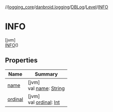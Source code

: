 //[logging_core](../../../../../index.md)/[danbroid.logging](../../../index.md)/[DBLog](../../index.md)/[Level](../index.md)/[INFO](index.md)

# INFO

[jvm]\
[INFO](index.md)()

## Properties

| Name | Summary |
|---|---|
| [name](name.md) | [jvm]<br>val [name](name.md): [String](https://kotlinlang.org/api/latest/jvm/stdlib/kotlin/-string/index.html) |
| [ordinal](ordinal.md) | [jvm]<br>val [ordinal](ordinal.md): [Int](https://kotlinlang.org/api/latest/jvm/stdlib/kotlin/-int/index.html) |
